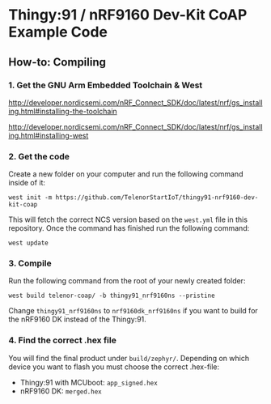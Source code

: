 # Thingy:91 / nRF9160 Dev-Kit CoAP Example Code

## How-to: Compiling

### 1. Get the GNU Arm Embedded Toolchain & West

http://developer.nordicsemi.com/nRF_Connect_SDK/doc/latest/nrf/gs_installing.html#installing-the-toolchain

http://developer.nordicsemi.com/nRF_Connect_SDK/doc/latest/nrf/gs_installing.html#installing-west

### 2. Get the code

Create a new folder on your computer and run the following command inside of it:

```
west init -m https://github.com/TelenorStartIoT/thingy91-nrf9160-dev-kit-coap
```

This will fetch the correct NCS version based on the `west.yml` file in this repository. Once the command has finished run the following command:

```
west update
```

### 3. Compile

Run the following command from the root of your newly created folder:

```
west build telenor-coap/ -b thingy91_nrf9160ns --pristine
```

Change `thingy91_nrf9160ns` to `nrf9160dk_nrf9160ns` if you want to build for the nRF9160 DK instead of the Thingy:91.

### 4. Find the correct .hex file

You will find the final product under `build/zephyr/`. Depending on which device you want to flash you must choose the correct .hex-file:

- Thingy:91 with MCUboot: `app_signed.hex`
- nRF9160 DK: `merged.hex`
